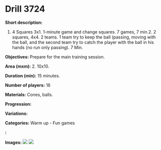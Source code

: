 # Drill 3724

**Short description:**
1. 4 Squares 3x1. 1-minute game and change squares. 7 games, 7 min.2. 2 squares, 4x4. 2 teams. 1 team try to keep the ball (passing, moving with the ball, and the second team try to catch the player with the ball in his hands (no run only passing). 7 Min.

**Objectives:**
Prepare for the main training session.

**Area (mxm):**
2. 10x10.

**Duration (min):**
15 minutes.

**Number of players:**
16

**Materials:**
Cones, balls.

**Progression:**


**Variations:**


**Categories:**
Warm up - Fun games

**:**


**Images:**
![](https://www.coachingfutsal.com/\images\14ebaf4c-4fb8-4821-9117-38e668273946_tactics-board3.2.png)
![](https://www.coachingfutsal.com/\images\22cea905-9517-4ca1-ab64-5432c130e8be_tactics-board3.png)

